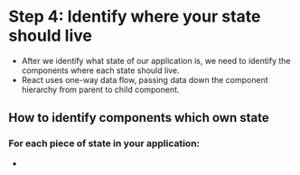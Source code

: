 # Step 4: Identify where your state should live 

- After we identify what state of our application is, we need to identify the components where each state should live.
- React uses one-way data flow, passing data down the component hierarchy from parent to child component.

## How to identify components which own state

### For each piece of state in your application:

- 
